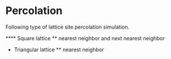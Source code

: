 # Percolation

Following type of lattice site percolation simulation.

**** Square lattice
    ** nearest neighbor and next nearest neighbor
* Triangular lattice
    ** nearest neighbor

